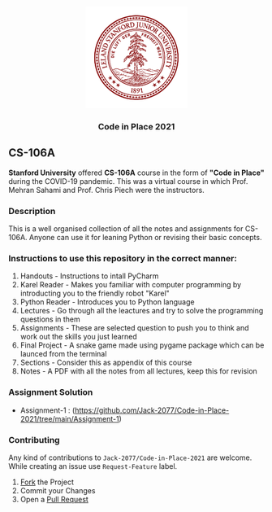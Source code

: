 <p align="center">
  <a href="https://codeinplace.stanford.edu">
    <img width="200px" src="https://github.com/xiaowuc2/xiaowuc2/blob/master/source/82601797.png" alt="Logo">
  </a>
  <h3 align="center">Code in Place 2021</h3>
  <p align="center">
  </p>
</p>

## CS-106A
**Stanford University** offered **CS-106A** course in the form of **"Code in Place"** during the COVID-19 pandemic. This was a virtual course in which Prof. Mehran Sahami and Prof. Chris Piech were the instructors. 

### Description
This is a well organised collection of all the notes and assignments for CS-106A.
Anyone can use it for leaning Python or revising their basic concepts.

### Instructions to use this repository in the correct manner:
  1. Handouts - Instructions to intall PyCharm
  2. Karel Reader - Makes you familiar with computer programming by introducting you to the friendly robot "Karel"
  3. Python Reader - Introduces you to Python language
  4. Lectures - Go through all the leactures and try to solve the programming questions in them
  5. Assignments - These are selected question to push you to think and work out the skills you just learned
  6. Final Project - A snake game made using pygame package which can be launced from the terminal
  7. Sections - Consider this as appendix of this course
  8. Notes - A PDF with all the notes from all lectures, keep this for revision

### Assignment Solution

- Assignment-1 : (https://github.com/Jack-2077/Code-in-Place-2021/tree/main/Assignment-1)


### Contributing

Any kind of contributions to `Jack-2077/Code-in-Place-2021` are welcome. While creating an issue use `Request-Feature` label.

1. [Fork](https://github.com/Jack-2077/Code-in-Place-2021/fork) the Project
2. Commit your Changes
3. Open a [Pull Request](https://github.com/Jack-2077/Code-in-Place-2021/pulls)



